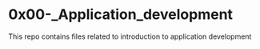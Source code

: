 # 0x00-_Application_development
This repo contains files related to introduction to application development
